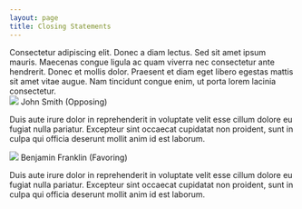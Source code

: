 ```yaml
---
layout: page
title: Closing Statements
---
```

<div class="mod">
Consectetur adipiscing elit. Donec a diam lectus. Sed sit amet ipsum mauris. Maecenas congue
ligula ac quam viverra nec consectetur ante hendrerit. Donec et mollis dolor. Praesent et
diam eget libero egestas mattis sit amet vitae augue. Nam tincidunt congue enim, ut porta
lorem lacinia consectetur.
</div>

<div class="speakers">
  <img src="http://www.placehold.it/70x70" />
  <span> John Smith (Opposing) </span>
  <p> Duis aute irure dolor in reprehenderit in voluptate velit esse cillum dolore eu fugiat
      nulla pariatur. Excepteur sint occaecat cupidatat non proident, sunt in culpa qui officia
      deserunt mollit anim id est laborum.  
  </p>
</div>  

<div class="speakers">
  <img src="http://www.placehold.it/70x70" />
  <span> Benjamin Franklin (Favoring) </span>
  <p> Duis aute irure dolor in reprehenderit in voluptate velit esse cillum dolore eu fugiat
      nulla pariatur. Excepteur sint occaecat cupidatat non proident, sunt in culpa qui officia
      deserunt mollit anim id est laborum. 
  </p>
  
</div>